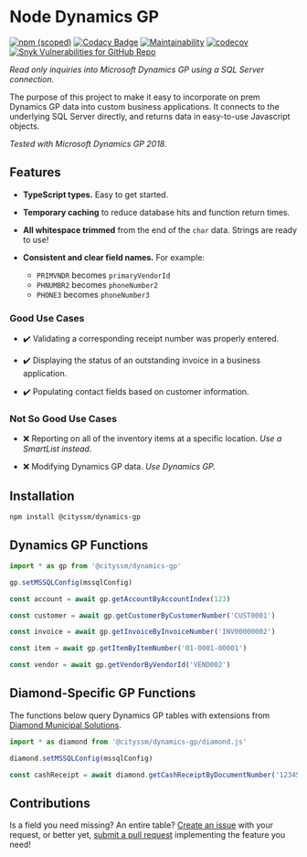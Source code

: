 # Node Dynamics GP

[![npm (scoped)](https://img.shields.io/npm/v/@cityssm/dynamics-gp)](https://www.npmjs.com/package/@cityssm/dynamics-gp)
[![Codacy Badge](https://app.codacy.com/project/badge/Grade/fecbabce22b24576b5eafc6716796a2b)](https://www.codacy.com/gh/cityssm/node-dynamics-gp/dashboard?utm_source=github.com&utm_medium=referral&utm_content=cityssm/node-dynamics-gp&utm_campaign=Badge_Grade)
[![Maintainability](https://api.codeclimate.com/v1/badges/b850568e64485c966d4a/maintainability)](https://codeclimate.com/github/cityssm/node-dynamics-gp/maintainability)
[![codecov](https://codecov.io/gh/cityssm/node-dynamics-gp/branch/main/graph/badge.svg?token=K2D0W6D1LN)](https://codecov.io/gh/cityssm/node-dynamics-gp)
[![Snyk Vulnerabilities for GitHub Repo](https://img.shields.io/snyk/vulnerabilities/github/cityssm/node-dynamics-gp)](https://app.snyk.io/org/cityssm/project/8c481db2-2a7c-45a6-98a7-1a0105af103e)

_Read only inquiries into Microsoft Dynamics GP using a SQL Server connection._

The purpose of this project to make it easy to incorporate on prem Dynamics GP data
into custom business applications. It connects to the underlying SQL Server directly,
and returns data in easy-to-use Javascript objects.

_Tested with Microsoft Dynamics GP 2018._

## Features

- **TypeScript types.** Easy to get started.

- **Temporary caching** to reduce database hits and function return times.

- **All whitespace trimmed** from the end of the `char` data. Strings are ready to use!

- **Consistent and clear field names.** For example:
  - `PRIMVNDR` becomes `primaryVendorId`
  - `PHNUMBR2` becomes `phoneNumber2`
  - `PHONE3` becomes `phoneNumber3`

### Good Use Cases

- ✔️ Validating a corresponding receipt number was properly entered.

- ✔️ Displaying the status of an outstanding invoice in a business application.

- ✔️ Populating contact fields based on customer information.

### Not So Good Use Cases

- ❌ Reporting on all of the inventory items at a specific location.
  _Use a SmartList instead._

- ❌ Modifying Dynamics GP data.
  _Use Dynamics GP._

## Installation

    npm install @cityssm/dynamics-gp

## Dynamics GP Functions

```javascript
import * as gp from '@cityssm/dynamics-gp'

gp.setMSSQLConfig(mssqlConfig)

const account = await gp.getAccountByAccountIndex(123)

const customer = await gp.getCustomerByCustomerNumber('CUST0001')

const invoice = await gp.getInvoiceByInvoiceNumber('INV00000002')

const item = await gp.getItemByItemNumber('01-0001-00001')

const vendor = await gp.getVendorByVendorId('VEND002')
```

## Diamond-Specific GP Functions

The functions below query Dynamics GP tables with extensions from
[Diamond Municipal Solutions](https://diamondmunicipal.com/).

```javascript
import * as diamond from '@cityssm/dynamics-gp/diamond.js'

diamond.setMSSQLConfig(mssqlConfig)

const cashReceipt = await diamond.getCashReceiptByDocumentNumber('123456')
```

## Contributions

Is a field you need missing? An entire table?
[Create an issue](https://github.com/cityssm/node-dynamics-gp/issues) with your request,
or better yet, [submit a pull request](https://github.com/cityssm/node-dynamics-gp/pulls)
implementing the feature you need!
